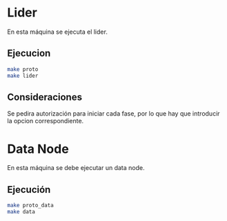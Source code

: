 # Lider
En esta máquina se ejecuta el lider.

## Ejecucion
```bash
make proto
make lider
```

## Consideraciones
Se pedira autorización para iniciar cada fase, por lo que hay que introducir la opcion correspondiente.

# Data Node
En esta máquina se debe ejecutar un data node.

## Ejecución
```bash
make proto_data
make data
```